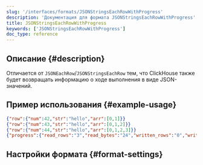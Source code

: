 ```yaml
---
slug: '/interfaces/formats/JSONStringsEachRowWithProgress'
description: 'Документация для формата JSONStringsEachRowWithProgress'
title: JSONStringsEachRowWithProgress
keywords: ['JSONStringsEachRowWithProgress']
doc_type: reference
---
```

## Описание {#description}

Отличается от `JSONEachRow`/`JSONStringsEachRow` тем, что ClickHouse также будет возвращать информацию о ходе выполнения в виде JSON-значений.

## Пример использования {#example-usage}

```json
{"row":{"num":42,"str":"hello","arr":[0,1]}}
{"row":{"num":43,"str":"hello","arr":[0,1,2]}}
{"row":{"num":44,"str":"hello","arr":[0,1,2,3]}}
{"progress":{"read_rows":"3","read_bytes":"24","written_rows":"0","written_bytes":"0","total_rows_to_read":"3"}}
```

## Настройки формата {#format-settings}